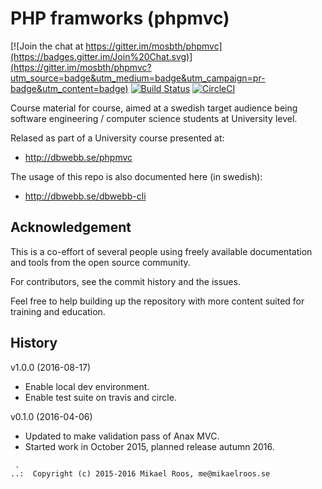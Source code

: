 PHP framworks (phpmvc)
===================

[![Join the chat at https://gitter.im/mosbth/phpmvc](https://badges.gitter.im/Join%20Chat.svg)](https://gitter.im/mosbth/phpmvc?utm_source=badge&utm_medium=badge&utm_campaign=pr-badge&utm_content=badge)
[![Build Status](https://travis-ci.org/dbwebb-se/phpmvc.svg?branch=master)](https://travis-ci.org/dbwebb-se/phpmvc)
[![CircleCI](https://circleci.com/gh/dbwebb-se/phpmvc.svg?style=svg)](https://circleci.com/gh/dbwebb-se/phpmvc)


Course material for course, aimed at a swedish target audience being software engineering / computer science students at University level. 

Relased as part of a University course presented at:

* http://dbwebb.se/phpmvc

The usage of this repo is also documented here (in swedish):

* http://dbwebb.se/dbwebb-cli




Acknowledgement
-------------------

This is a co-effort of several people using freely available documentation and tools from the open source community. 

For contributors, see the commit history and the issues.

Feel free to help building up the repository with more content suited for training and education.



History
-------------------

v1.0.0 (2016-08-17)

* Enable local dev environment.
* Enable test suite on travis and circle.


v0.1.0 (2016-04-06)

* Updated to make validation pass of Anax MVC.
* Started work in October 2015, planned release autumn 2016.



```                                                            
 .                                                             
..:  Copyright (c) 2015-2016 Mikael Roos, me@mikaelroos.se   
```                                                            

